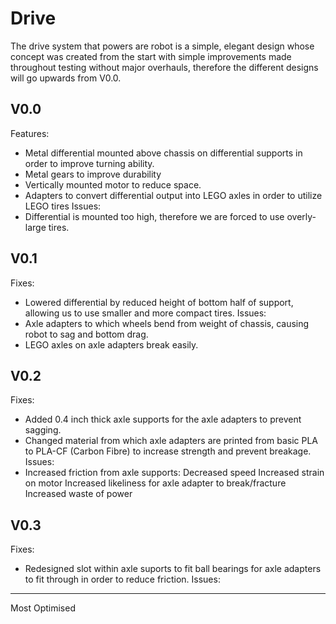 # Drive
The drive system that powers are robot is a simple, elegant design whose concept was created from the start with simple improvements made throughout testing without major overhauls, therefore the different designs will go upwards from V0.0.

## V0.0
Features:
  - Metal differential mounted above chassis on differential supports in order to improve turning ability.
  - Metal gears to improve durability
  - Vertically mounted motor to reduce space.
  - Adapters to convert differential output into LEGO axles in order to utilize LEGO tires
Issues:
  - Differential is mounted too high, therefore we are forced to use overly-large tires.

## V0.1
Fixes:
  - Lowered differential by reduced height of bottom half of support, allowing us to use smaller and more compact tires.
Issues:
  - Axle adapters to which wheels bend from weight of chassis, causing robot to sag and bottom drag.
  - LEGO axles on axle adapters break easily.

## V0.2
Fixes:
  - Added 0.4 inch thick axle supports for the axle adapters to prevent sagging.
  - Changed material from which axle adapters are printed from basic PLA to PLA-CF (Carbon Fibre) to increase strength and prevent breakage.
Issues:
  - Increased friction from axle supports:
      Decreased speed
      Increased strain on motor
      Increased likeliness for axle adapter to break/fracture
      Increased waste of power
## V0.3
Fixes:
  - Redesigned slot within axle suports to fit ball bearings for axle adapters to fit through in order to reduce friction.
Issues:
  ---
  Most Optimised
